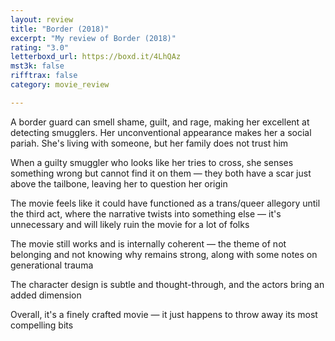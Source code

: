 ```yaml
---
layout: review
title: "Border (2018)"
excerpt: "My review of Border (2018)"
rating: "3.0"
letterboxd_url: https://boxd.it/4LhQAz
mst3k: false
rifftrax: false
category: movie_review

---
```


A border guard can smell shame, guilt, and rage, making her excellent at detecting smugglers. Her unconventional appearance makes her a social pariah. She's living with someone, but her family does not trust him

When a guilty smuggler who looks like her tries to cross, she senses something wrong but cannot find it on them — they both have a scar just above the tailbone, leaving her to question her origin

The movie feels like it could have functioned as a trans/queer allegory until the third act, where the narrative twists into something else — it's unnecessary and will likely ruin the movie for a lot of folks

The movie still works and is internally coherent — the theme of not belonging and not knowing why remains strong, along with some notes on generational trauma

The character design is subtle and thought-through, and the actors bring an added dimension

Overall, it's a finely crafted movie — it just happens to throw away its most compelling bits